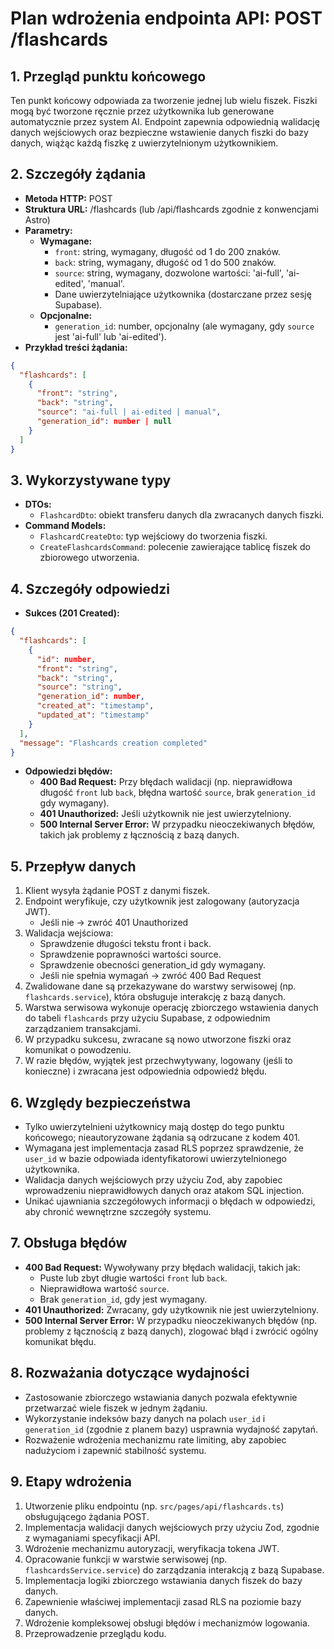 # Plan wdrożenia endpointa API: POST /flashcards

## 1. Przegląd punktu końcowego
Ten punkt końcowy odpowiada za tworzenie jednej lub wielu fiszek. Fiszki mogą być tworzone ręcznie przez użytkownika lub generowane automatycznie przez system AI. Endpoint zapewnia odpowiednią walidację danych wejściowych oraz bezpieczne wstawienie danych fiszki do bazy danych, wiążąc każdą fiszkę z uwierzytelnionym użytkownikiem.

## 2. Szczegóły żądania
- **Metoda HTTP:** POST
- **Struktura URL:** /flashcards (lub /api/flashcards zgodnie z konwencjami Astro)
- **Parametry:**
  - **Wymagane:**
    - `front`: string, wymagany, długość od 1 do 200 znaków.
    - `back`: string, wymagany, długość od 1 do 500 znaków.
    - `source`: string, wymagany, dozwolone wartości: 'ai-full', 'ai-edited', 'manual'.
    - Dane uwierzytelniające użytkownika (dostarczane przez sesję Supabase).
  - **Opcjonalne:**
    - `generation_id`: number, opcjonalny (ale wymagany, gdy `source` jest 'ai-full' lub 'ai-edited').
- **Przykład treści żądania:**
```json
{
  "flashcards": [
    {
      "front": "string",
      "back": "string",
      "source": "ai-full | ai-edited | manual",
      "generation_id": number | null
    }
  ]
}
```

## 3. Wykorzystywane typy
- **DTOs:**
  - `FlashcardDto`: obiekt transferu danych dla zwracanych danych fiszki.
- **Command Models:**
  - `FlashcardCreateDto`: typ wejściowy do tworzenia fiszki.
  - `CreateFlashcardsCommand`: polecenie zawierające tablicę fiszek do zbiorowego utworzenia.

## 4. Szczegóły odpowiedzi
- **Sukces (201 Created):**
```json
{
  "flashcards": [
    {
      "id": number,
      "front": "string",
      "back": "string",
      "source": "string",
      "generation_id": number,
      "created_at": "timestamp",
      "updated_at": "timestamp"
    }
  ],
  "message": "Flashcards creation completed"
}
```
- **Odpowiedzi błędów:**
  - **400 Bad Request:** Przy błędach walidacji (np. nieprawidłowa długość `front` lub `back`, błędna wartość `source`, brak `generation_id` gdy wymagany).
  - **401 Unauthorized:** Jeśli użytkownik nie jest uwierzytelniony.
  - **500 Internal Server Error:** W przypadku nieoczekiwanych błędów, takich jak problemy z łącznością z bazą danych.

## 5. Przepływ danych
1. Klient wysyła żądanie POST z danymi fiszek.
2. Endpoint weryfikuje, czy użytkownik jest zalogowany (autoryzacja JWT).
   - Jeśli nie → zwróć 401 Unauthorized
3. Walidacja wejściowa:
   - Sprawdzenie długości tekstu front i back.
   - Sprawdzenie poprawności wartości source.
   - Sprawdzenie obecności generation_id gdy wymagany.
   - Jeśli nie spełnia wymagań → zwróć 400 Bad Request
4. Zwalidowane dane są przekazywane do warstwy serwisowej (np. `flashcards.service`), która obsługuje interakcję z bazą danych.
5. Warstwa serwisowa wykonuje operację zbiorczego wstawienia danych do tabeli `flashcards` przy użyciu Supabase, z odpowiednim zarządzaniem transakcjami.
6. W przypadku sukcesu, zwracane są nowo utworzone fiszki oraz komunikat o powodzeniu.
7. W razie błędów, wyjątek jest przechwytywany, logowany (jeśli to konieczne) i zwracana jest odpowiednia odpowiedź błędu.

## 6. Względy bezpieczeństwa
- Tylko uwierzytelnieni użytkownicy mają dostęp do tego punktu końcowego; nieautoryzowane żądania są odrzucane z kodem 401.
- Wymagana jest implementacja zasad RLS poprzez sprawdzenie, że `user_id` w bazie odpowiada identyfikatorowi uwierzytelnionego użytkownika.
- Walidacja danych wejściowych przy użyciu Zod, aby zapobiec wprowadzeniu nieprawidłowych danych oraz atakom SQL injection.
- Unikać ujawniania szczegółowych informacji o błędach w odpowiedzi, aby chronić wewnętrzne szczegóły systemu.

## 7. Obsługa błędów
- **400 Bad Request:** Wywoływany przy błędach walidacji, takich jak:
  - Puste lub zbyt długie wartości `front` lub `back`.
  - Nieprawidłowa wartość `source`.
  - Brak `generation_id`, gdy jest wymagany.
- **401 Unauthorized:** Zwracany, gdy użytkownik nie jest uwierzytelniony.
- **500 Internal Server Error:** W przypadku nieoczekiwanych błędów (np. problemy z łącznością z bazą danych), zlogować błąd i zwrócić ogólny komunikat błędu.

## 8. Rozważania dotyczące wydajności
- Zastosowanie zbiorczego wstawiania danych pozwala efektywnie przetwarzać wiele fiszek w jednym żądaniu.
- Wykorzystanie indeksów bazy danych na polach `user_id` i `generation_id` (zgodnie z planem bazy) usprawnia wydajność zapytań.
- Rozważenie wdrożenia mechanizmu rate limiting, aby zapobiec nadużyciom i zapewnić stabilność systemu.

## 9. Etapy wdrożenia
1. Utworzenie pliku endpointu (np. `src/pages/api/flashcards.ts`) obsługującego żądania POST.
2. Implementacja walidacji danych wejściowych przy użyciu Zod, zgodnie z wymaganiami specyfikacji API.
3. Wdrożenie mechanizmu autoryzacji, weryfikacja tokena JWT.
4. Opracowanie funkcji w warstwie serwisowej (np. `flashcardsService.service`) do zarządzania interakcją z bazą Supabase.
5. Implementacja logiki zbiorczego wstawiania danych fiszek do bazy danych.
6. Zapewnienie właściwej implementacji zasad RLS na poziomie bazy danych.
7. Wdrożenie kompleksowej obsługi błędów i mechanizmów logowania.
8. Przeprowadzenie przeglądu kodu.